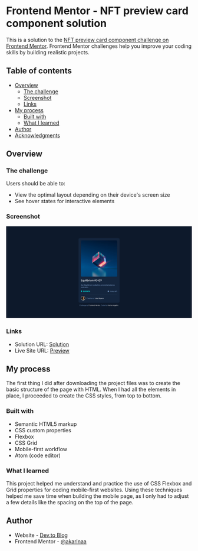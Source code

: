 # Frontend Mentor - NFT preview card component solution

This is a solution to the [NFT preview card component challenge on Frontend Mentor](https://www.frontendmentor.io/challenges/nft-preview-card-component-SbdUL_w0U). Frontend Mentor challenges help you improve your coding skills by building realistic projects.

## Table of contents

- [Overview](#overview)
  - [The challenge](#the-challenge)
  - [Screenshot](#screenshot)
  - [Links](#links)
- [My process](#my-process)
  - [Built with](#built-with)
  - [What I learned](#what-i-learned)
- [Author](#author)
- [Acknowledgments](#acknowledgments)

## Overview

### The challenge

Users should be able to:

- View the optimal layout depending on their device's screen size
- See hover states for interactive elements

### Screenshot

![](./screenshot.jpg)

### Links

- Solution URL: [Solution](https://www.frontendmentor.io/solutions/nft-preview-page-with-css-and-html-a9MnE-6tA)
- Live Site URL: [Preview](https://akarinaa.github.io/nft-preview-card/)

## My process

The first thing I did after downloading the project files was to create the basic structure of the page with HTML. When I had all the elements in place, I proceeded to create the CSS styles, from top to bottom.

### Built with

- Semantic HTML5 markup
- CSS custom properties
- Flexbox
- CSS Grid
- Mobile-first workflow
- Atom (code editor)

### What I learned

This project helped me understand and practice the use of CSS Flexbox and Grid properties for coding mobile-first websites. Using these techniques helped me save time when building the mobile page, as I only had to adjust a few details like the spacing on the top of the page.

## Author

- Website - [Dev.to Blog](https://dev.to/akarinaa)
- Frontend Mentor - [@akarinaa](https://www.frontendmentor.io/profile/akarinaa)
